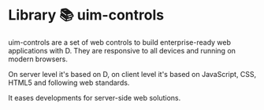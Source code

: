 # Library 📚 uim-controls

uim-controls are a set of web controls to build enterprise-ready web applications with D. They are responsive to all devices and running on modern browsers. 

On server level it's based on D, on client level it's based on JavaScript, CSS, HTML5 and following web standards. 

It eases developments for server-side web solutions.
